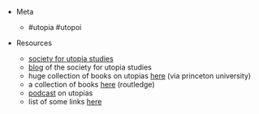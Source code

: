 
- Meta
	- #utopia #utopoi


- Resources
	- [society for utopia studies](http://utopian-studies.org/utopian-resources)
	- [blog](http://utopian-studies.org/utopusdiscovered/) of the society for utopia studies 
	- huge collection of books on utopias [here](https://library.princeton.edu/special-collections/topics/utopias) (via princeton university)
	- a collection of books [here](https://www.routledge.com/Routledge-Library-Editions-Utopias/book-series/RLEUTOPIAS) (routledge)
	- [podcast](https://podcasts.apple.com/gb/podcast/utopian-horizons/id1217015759) on utopias
	- list of some links [here](https://guides.library.illinois.edu/c.php?g=417947&p=2848733)